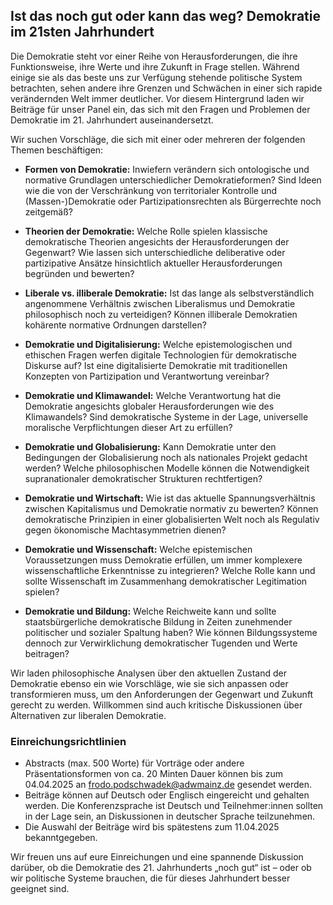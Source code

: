 ## Ist das noch gut oder kann das weg? Demokratie im 21sten Jahrhundert

Die Demokratie steht vor einer Reihe von Herausforderungen, die ihre Funktionsweise, ihre Werte und ihre Zukunft in Frage stellen. Während einige sie als das beste uns zur Verfügung stehende politische System betrachten, sehen andere ihre Grenzen und Schwächen in einer sich rapide verändernden Welt immer deutlicher. Vor diesem Hintergrund laden wir Beiträge für unser Panel ein, das sich mit den Fragen und Problemen der Demokratie im 21. Jahrhundert auseinandersetzt.

Wir suchen Vorschläge, die sich mit einer oder mehreren der folgenden Themen beschäftigen:

- **Formen von Demokratie:** Inwiefern verändern sich ontologische und normative Grundlagen unterschiedlicher Demokratieformen? Sind Ideen wie die von der Verschränkung von territorialer Kontrolle und (Massen-)Demokratie oder Partizipationsrechten als Bürgerrechte noch zeitgemäß?

- **Theorien der Demokratie:** Welche Rolle spielen klassische demokratische Theorien angesichts der Herausforderungen der Gegenwart? Wie lassen sich unterschiedliche deliberative oder partizipative Ansätze hinsichtlich aktueller Herausforderungen begründen und bewerten?

- **Liberale vs. illiberale Demokratie:** Ist das lange als selbstverständlich angenommene Verhältnis zwischen Liberalismus und Demokratie philosophisch noch zu verteidigen? Können illiberale Demokratien kohärente normative Ordnungen darstellen?

- **Demokratie und Digitalisierung:** Welche epistemologischen und ethischen Fragen werfen digitale Technologien für demokratische Diskurse auf? Ist eine digitalisierte Demokratie mit traditionellen Konzepten von Partizipation und Verantwortung vereinbar?

- **Demokratie und Klimawandel:** Welche Verantwortung hat die Demokratie angesichts globaler Herausforderungen wie des Klimawandels? Sind demokratische Systeme in der Lage, universelle moralische Verpflichtungen dieser Art zu erfüllen?

- **Demokratie und Globalisierung:** Kann Demokratie unter den Bedingungen der Globalisierung noch als nationales Projekt gedacht werden? Welche philosophischen Modelle können die Notwendigkeit supranationaler demokratischer Strukturen rechtfertigen?

- **Demokratie und Wirtschaft:** Wie ist das aktuelle Spannungsverhältnis zwischen Kapitalismus und Demokratie normativ zu bewerten? Können demokratische Prinzipien in einer globalisierten Welt noch als Regulativ gegen ökonomische Machtasymmetrien dienen?

- **Demokratie und Wissenschaft:** Welche epistemischen Voraussetzungen muss Demokratie erfüllen, um immer komplexere wissenschaftliche Erkenntnisse zu integrieren? Welche Rolle kann und sollte Wissenschaft im Zusammenhang demokratischer Legitimation spielen?

- **Demokratie und Bildung:** Welche Reichweite kann und sollte staatsbürgerliche demokratische Bildung in Zeiten zunehmender politischer und sozialer Spaltung haben? Wie können Bildungssysteme dennoch zur Verwirklichung demokratischer Tugenden und Werte beitragen?

Wir laden philosophische Analysen über den aktuellen Zustand der Demokratie ebenso ein wie Vorschläge, wie sie sich anpassen oder transformieren muss, um den Anforderungen der Gegenwart und Zukunft gerecht zu werden. Willkommen sind auch kritische Diskussionen über Alternativen zur liberalen Demokratie.

### Einreichungsrichtlinien

- Abstracts (max. 500 Worte) für Vorträge oder andere Präsentationsformen von ca. 20 Minten Dauer können bis zum 04.04.2025 an frodo.podschwadek@adwmainz.de gesendet werden.
- Beiträge können auf Deutsch oder Englisch eingereicht und gehalten werden. Die Konferenzsprache ist Deutsch und Teilnehmer:innen sollten in der Lage sein, an Diskussionen in deutscher Sprache teilzunehmen.
- Die Auswahl der Beiträge wird bis spätestens zum 11.04.2025 bekanntgegeben.

Wir freuen uns auf eure Einreichungen und eine spannende Diskussion darüber, ob die Demokratie des 21. Jahrhunderts „noch gut“ ist – oder ob wir politische Systeme brauchen, die für dieses Jahrhundert besser geeignet sind.

